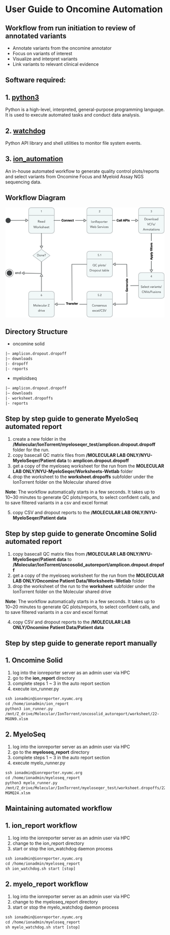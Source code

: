 # User Guide to Oncomine Automation
## Workflow from run initiation to review of annotated variants
* Annotate variants from the oncomine annotator
* Focus on variants of interest
* Visualize and interpret variants
* Link variants to relevant clinical evidence

## Software required:
## 1. [python3](https://www.python.org/download/releases/3.0/)
Python is a high-level, interpreted, general-purpose programming language. It is used to execute automated tasks and conduct data analysis.
## 2. [watchdog](https://pypi.org/project/watchdog/)
Python API library and shell utilities to monitor file system events.
## 3.  [ion_automation](https://github.com/khzhu/ion_automation)
An in-house automated workflow to generate quality control plots/reports and select variants from Oncomine Focus and Myeloid Assay NGS sequencing data.

## Workflow Diagram
![This is a flowchart](https://github.com/khzhu/ion_automation/blob/main/docs/oncomine-workflow.png)

## Directory Structure

- oncomine solid
```
|— amplicon.dropout.dropoff 
|— downloads
|- dropoff
|- reports
```

- myeloidseq
```
|— amplicon.dropout.dropoff 
|— downloads
|- worksheet.dropoffs
|- reports
```

## Step by step guide to generate MyeloSeq automated report

1. create a new folder in the **/Molecular/IonTorrent/myeloseqer_test/amplicon.dropout.dropoff** folder for the run.
2. copy basecall QC matrix files from **/MOLECULAR LAB ONLY/NYU-MyeloSeqer/Patient data** to **amplicon.dropout.dropoff**
3. get a copy of the myeloseq worksheet for the run from the **MOLECULAR LAB ONLY/NYU-MyeloSeqer/Worksheets-Wetlab** folder
4. drop the worksheet to the **worksheet.dropoffs** subfolder under the IonTorrent folder on the Molecular shared drive

**Note**: The workflow automatically starts in a few seconds. It takes up to 10~30 minutes to generate QC plots/reports, 
to select confident calls, and to save filtered variants in a csv and excel format

5. copy CSV and dropout reports to the **/MOLECULAR LAB ONLY/NYU-MyeloSeqer/Patient data**

## Step by step guide to generate Oncomine Solid automated report

1. copy basecall QC matrix files from **/MOLECULAR LAB ONLY/NYU-MyeloSeqer/Patient data** to **/Molecular/IonTorrent/oncosolid_autoreport/amplicon.dropout.dropoff**
2. get a copy of the myeloseq worksheet for the run from the **MOLECULAR LAB ONLY/Oncomine Patient Data/Worksheets-Wetlab** folder
3. drop the worksheet of the run to the **worksheet** subfolder under the IonTorrent folder on the Molecular shared drive

**Note**: The workflow automatically starts in a few seconds. It takes up to 10~20 minutes to generate QC plots/reports, 
to select confident calls, and to save filtered variants in a csv and excel format

4. copy CSV and dropout reports to the **/MOLECULAR LAB ONLY/Oncomine Patient Data/Patient data**

## Step by step guide to generate report manually

## 1. Oncomine Solid

1. log into the ionreporter server as an admin user via HPC
2. go to the **ion_report** directory
3. complete steps 1 ~ 3 in the auto report section
4. execute ion_runner.py
```
ssh ionadmin@ionreporter.nyumc.org
cd /home/ionadmin/ion_report
python3 ion_runner.py /mnt/Z_drive/Molecular/IonTorrent/oncosolid_autoreport/worksheet/22-MGON9.xlsm
```

## 2. MyeloSeq

1. log into the ionreporter server as an admin user via HPC
2. go to the **myeloseq_report** directory
3. complete steps 1 ~ 3 in the auto report section
4. execute myelo_runner.py
```
ssh ionadmin@ionreporter.nyumc.org
cd /home/ionadmin/myeloseq_report
python3 myelo_runner.py /mnt/Z_drive/Molecular/IonTorrent/myeloseqer_test/worksheet.dropoffs/22-MGMQ24.xlsm
```

## Maintaining automated workflow

## 1. ion_report workflow
1. log into the ionreporter server as an admin user via HPC
2. change to the ion_report directory
3. start or stop the ion_watchdog daemon process
```
ssh ionadmin@ionreporter.nyumc.org
cd /home/ionadmin/myeloseq_report
sh ion_watchdog.sh start [stop]
```

## 2. myelo_report workflow
1. log into the ionreporter server as an admin user via HPC
2. change to the myeloseq_report directory
3. start or stop the myelo_watchdog daemon process
```
ssh ionadmin@ionreporter.nyumc.org
cd /home/ionadmin/myeloseq_report
sh myelo_watchdog.sh start [stop]
```
